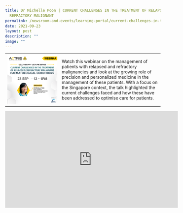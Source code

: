 ```yaml
---
title: Dr Michelle Poon | CURRENT CHALLENGES IN THE TREATMENT OF RELAPSED
  REFRACTORY MALIGNANT
permalink: /newsroom-and-events/learning-portal/current-challenges-in-the-treatment-of-relapsed-refractory/
date: 2021-09-23
layout: post
description: ""
image: ""
---
```

<table>
	<tbody>
		<tr>
			<td style="width:35%">
				<img src="/images/Learning%20Portal/2021/webinar_michelle_square-linkedin.png">
			</td>
			<td style="width:65%">
Watch this webinar on the management of patients with relapsed and refractory malignancies and look at the growing role of precision and personalized medicine in the management of these patients. With a focus on the Singapore context, the talk highlighted the current challenges faced and how these have been addressed to optimise care for patients.
			</td>
		</tr>
	</tbody>
</table>

<iframe allowfullscreen="" allow="accelerometer; autoplay; clipboard-write; encrypted-media; gyroscope; picture-in-picture; web-share" frameborder="0" title="YouTube video player" src="https://www.youtube.com/embed/vCLLpddizfo?si=gcIKj09_81hNU0Aw" height="315" width="560"></iframe>